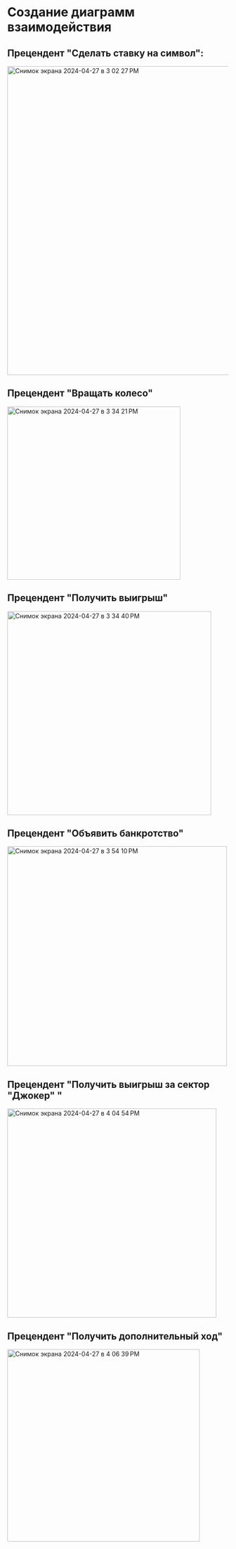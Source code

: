 # Создание диаграмм взаимодействия

## Прецендент "Сделать ставку на символ":
<img width="703" alt="Снимок экрана 2024-04-27 в 3 02 27 PM" src="https://github.com/vasilinich11/rtippo_university/assets/88510499/7ddc5f10-a2dc-4735-8eec-3119bcdc2a14">

## Прецендент "Вращать колесо"

<img width="394" alt="Снимок экрана 2024-04-27 в 3 34 21 PM" src="https://github.com/vasilinich11/rtippo_university/assets/88510499/4e402ec5-ecd2-4b26-b89c-52dcd2d45b7e">

## Прецендент "Получить выигрыш"

<img width="464" alt="Снимок экрана 2024-04-27 в 3 34 40 PM" src="https://github.com/vasilinich11/rtippo_university/assets/88510499/a44c77f5-0e4d-47e5-8453-4584e908c6ac">

## Прецендент "Объявить банкротство"

<img width="500" alt="Снимок экрана 2024-04-27 в 3 54 10 PM" src="https://github.com/vasilinich11/rtippo_university/assets/88510499/372e4904-f5c4-4aa2-8f1f-25602ccbf23d">

## Прецендент "Получить выигрыш за сектор "Джокер" "

<img width="476" alt="Снимок экрана 2024-04-27 в 4 04 54 PM" src="https://github.com/vasilinich11/rtippo_university/assets/88510499/83cf32fc-932f-4acb-b4f6-a616f5ec38dd">

## Прецендент "Получить дополнительный ход"

<img width="438" alt="Снимок экрана 2024-04-27 в 4 06 39 PM" src="https://github.com/vasilinich11/rtippo_university/assets/88510499/c7b4e6d3-1f5d-4bc8-b869-e5b9668602ee">
